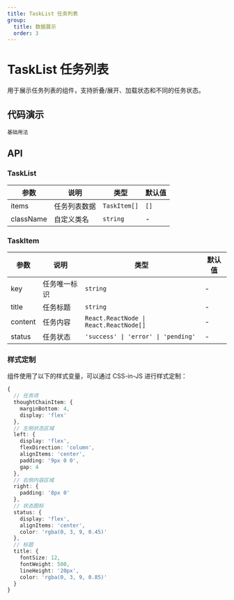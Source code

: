 ```yaml
---
title: TaskList 任务列表
group:
  title: 数据展示
  order: 3
---
```


# TaskList 任务列表

用于展示任务列表的组件，支持折叠/展开、加载状态和不同的任务状态。

## 代码演示

<code src="../demos/task-list.tsx">基础用法</code>

## API

### TaskList

| 参数      | 说明         | 类型         | 默认值 |
| --------- | ------------ | ------------ | ------ |
| items     | 任务列表数据 | `TaskItem[]` | `[]`   |
| className | 自定义类名   | `string`     | -      |

### TaskItem

| 参数    | 说明         | 类型                                   | 默认值 |
| ------- | ------------ | -------------------------------------- | ------ |
| key     | 任务唯一标识 | `string`                               | -      |
| title   | 任务标题     | `string`                               | -      |
| content | 任务内容     | `React.ReactNode \| React.ReactNode[]` | -      |
| status  | 任务状态     | `'success' \| 'error' \| 'pending'`    | -      |

### 样式定制

组件使用了以下的样式变量，可以通过 CSS-in-JS 进行样式定制：

```ts
{
  // 任务项
  thoughtChainItem: {
    marginBottom: 4,
    display: 'flex'
  },
  // 左侧状态区域
  left: {
    display: 'flex',
    flexDirection: 'column',
    alignItems: 'center',
    padding: '9px 0 0',
    gap: 4
  },
  // 右侧内容区域
  right: {
    padding: '8px 0'
  },
  // 状态图标
  status: {
    display: 'flex',
    alignItems: 'center',
    color: 'rgba(0, 3, 9, 0.45)'
  },
  // 标题
  title: {
    fontSize: 12,
    fontWeight: 500,
    lineHeight: '20px',
    color: 'rgba(0, 3, 9, 0.85)'
  }
}
```
